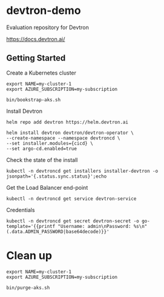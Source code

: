 # devtron-demo

Evaluation repository for Devtron

https://docs.devtron.ai/

## Getting Started

Create a Kubernetes cluster

```
export NAME=my-cluster-1
export AZURE_SUBSCRIPTION=my-subscription

bin/bookstrap-aks.sh
```

Install Devtron

```
helm repo add devtron https://helm.devtron.ai

helm install devtron devtron/devtron-operator \
--create-namespace --namespace devtroncd \
--set installer.modules={cicd} \
--set argo-cd.enabled=true
```

Check the state of the install

```
kubectl -n devtroncd get installers installer-devtron -o jsonpath='{.status.sync.status}';echo
```

Get the Load Balancer end-point

```
kubectl -n devtroncd get service devtron-service
```

Credentials

```
kubectl -n devtroncd get secret devtron-secret -o go-template='{{printf "Username: admin\nPassword: %s\n" (.data.ADMIN_PASSWORD|base64decode)}}'
```

# Clean up

```
export NAME=my-cluster-1
export AZURE_SUBSCRIPTION=my-subscription

bin/purge-aks.sh
```
